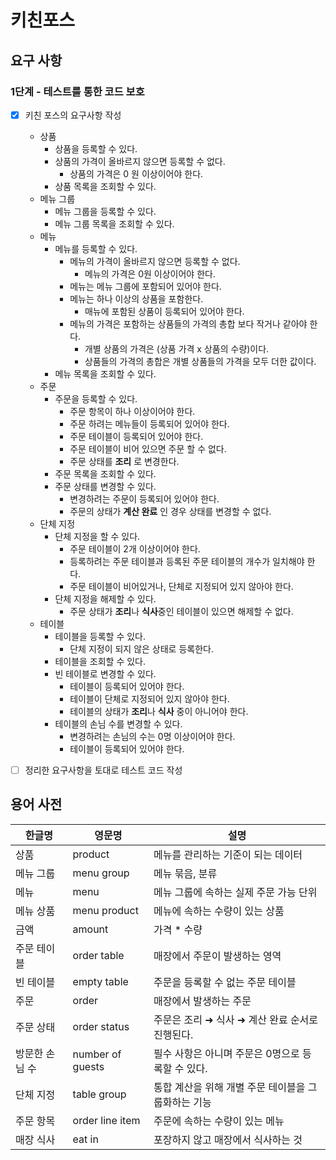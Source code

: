 # 키친포스

## 요구 사항
### 1단계 - 테스트를 통한 코드 보호
- [x] 키친 포스의 요구사항 작성
  * 상품
    * 상품을 등록할 수 있다.
    * 상품의 가격이 올바르지 않으면 등록할 수 없다.
      * 상품의 가격은 0 원 이상이어야 한다.
    * 상품 목록을 조회할 수 있다.
  * 메뉴 그룹
    * 메뉴 그룹을 등록할 수 있다.
    * 메뉴 그룹 목록을 조회할 수 있다.
  * 메뉴
    * 메뉴를 등록할 수 있다.
      * 메뉴의 가격이 올바르지 않으면 등록할 수 없다.
        * 메뉴의 가격은 0원 이상이어야 한다.
      * 메뉴는 메뉴 그룹에 포함되어 있어야 한다.
      * 메뉴는 하나 이상의 상품을 포함한다.
        * 매뉴에 포함된 상품이 등록되어 있어야 한다.
      * 메뉴의 가격은 포함하는 상품들의 가격의 총합 보다 작거나 같아야 한다.
        * 개별 상품의 가격은 (상품 가격 x 상품의 수량)이다.
        * 상품들의 가격의 총합은 개별 상품들의 가격을 모두 더한 값이다.
    * 메뉴 목록을 조회할 수 있다.
  * 주문
    * 주문을 등록할 수 있다.
      * 주문 항목이 하나 이상이어야 한다.
      * 주문 하려는 메뉴들이 등록되어 있어야 한다.
      * 주문 테이블이 등록되어 있어야 한다.
      * 주문 테이블이 비어 있으면 주문 할 수 없다.
      * 주문 상태를 **조리** 로 변경한다.
    * 주문 목록을 조회할 수 있다.
    * 주문 상태를 변경할 수 있다.
      * 변경하려는 주문이 등록되어 있어야 한다.
      * 주문의 상태가 **계산 완료** 인 경우 상태를 변경할 수 없다.
  * 단체 지정
    * 단체 지정을 할 수 있다.
      * 주문 테이블이 2개 이상이어야 한다.
      * 등록하려는 주문 테이블과 등록된 주문 테이블의 개수가 일치해야 한다.
      * 주문 테이블이 비어있거나, 단체로 지정되어 있지 않아야 한다.
    * 단체 지정을 해제할 수 있다.
      * 주문 상태가 **조리**나 **식사**중인 테이블이 있으면 해제할 수 없다.
  * 테이블
    * 테이블을 등록할 수 있다.
      * 단체 지정이 되지 않은 상태로 등록한다.
    * 테이블을 조회할 수 있다.
    * 빈 테이블로 변경할 수 있다.
      * 테이블이 등록되어 있어야 한다.
      * 테이블이 단체로 지정되어 있지 않아야 한다.
      * 테이블의 상태가 **조리**나 **식사** 중이 아니어야 한다. 
    * 테이블의 손님 수를 변경할 수 있다.
      * 변경하려는 손님의 수는 0명 이상이어야 한다.
      * 테이블이 등록되어 있어야 한다.

- [ ] 정리한 요구사항을 토대로 테스트 코드 작성

## 용어 사전

| 한글명 | 영문명 | 설명 |
| --- | --- | --- |
| 상품 | product | 메뉴를 관리하는 기준이 되는 데이터 |
| 메뉴 그룹 | menu group | 메뉴 묶음, 분류 |
| 메뉴 | menu | 메뉴 그룹에 속하는 실제 주문 가능 단위 |
| 메뉴 상품 | menu product | 메뉴에 속하는 수량이 있는 상품 |
| 금액 | amount | 가격 * 수량 |
| 주문 테이블 | order table | 매장에서 주문이 발생하는 영역 |
| 빈 테이블 | empty table | 주문을 등록할 수 없는 주문 테이블 |
| 주문 | order | 매장에서 발생하는 주문 |
| 주문 상태 | order status | 주문은 조리 ➜ 식사 ➜ 계산 완료 순서로 진행된다. |
| 방문한 손님 수 | number of guests | 필수 사항은 아니며 주문은 0명으로 등록할 수 있다. |
| 단체 지정 | table group | 통합 계산을 위해 개별 주문 테이블을 그룹화하는 기능 |
| 주문 항목 | order line item | 주문에 속하는 수량이 있는 메뉴 |
| 매장 식사 | eat in | 포장하지 않고 매장에서 식사하는 것 |
